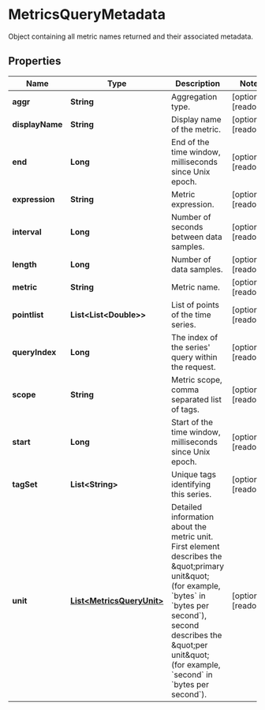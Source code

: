 

# MetricsQueryMetadata

Object containing all metric names returned and their associated metadata.

## Properties

Name | Type | Description | Notes
------------ | ------------- | ------------- | -------------
**aggr** | **String** | Aggregation type. |  [optional] [readonly]
**displayName** | **String** | Display name of the metric. |  [optional] [readonly]
**end** | **Long** | End of the time window, milliseconds since Unix epoch. |  [optional] [readonly]
**expression** | **String** | Metric expression. |  [optional] [readonly]
**interval** | **Long** | Number of seconds between data samples. |  [optional] [readonly]
**length** | **Long** | Number of data samples. |  [optional] [readonly]
**metric** | **String** | Metric name. |  [optional] [readonly]
**pointlist** | **List&lt;List&lt;Double&gt;&gt;** | List of points of the time series. |  [optional] [readonly]
**queryIndex** | **Long** | The index of the series&#39; query within the request. |  [optional] [readonly]
**scope** | **String** | Metric scope, comma separated list of tags. |  [optional] [readonly]
**start** | **Long** | Start of the time window, milliseconds since Unix epoch. |  [optional] [readonly]
**tagSet** | **List&lt;String&gt;** | Unique tags identifying this series. |  [optional] [readonly]
**unit** | [**List&lt;MetricsQueryUnit&gt;**](MetricsQueryUnit.md) | Detailed information about the metric unit. First element describes the \&quot;primary unit\&quot; (for example, &#x60;bytes&#x60; in &#x60;bytes per second&#x60;), second describes the \&quot;per unit\&quot; (for example, &#x60;second&#x60; in &#x60;bytes per second&#x60;). |  [optional] [readonly]



